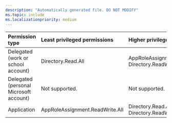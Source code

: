 ```yaml
---
description: "Automatically generated file. DO NOT MODIFY"
ms.topic: include
ms.localizationpriority: medium
---
```


|Permission type|Least privileged permissions|Higher privileged permissions|
|:---|:---|:---|
|Delegated (work or school account)|Directory.Read.All|AppRoleAssignment.ReadWrite.All, Directory.ReadWrite.All|
|Delegated (personal Microsoft account)|Not supported.|Not supported.|
|Application|AppRoleAssignment.ReadWrite.All|Directory.Read.All, Directory.ReadWrite.All|


